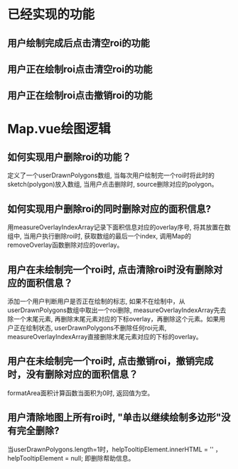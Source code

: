 # 已经实现的功能

## 用户绘制完成后点击清空roi的功能

## 用户正在绘制roi点击清空roi的功能

## 用户正在绘制roi点击撤销roi的功能 

# Map.vue绘图逻辑

## 如何实现用户删除roi的功能？

  定义了一个userDrawnPolygons数组, 当每次用户绘制完一个roi时将此时的sketch(polygon)放入数组, 当用户点击删除时, source删除对应的polygon。

## 如何实现用户删除roi的同时删除对应的面积信息?

  用measureOverlayIndexArray记录下面积信息对应的overlay序号, 将其放置在数组中, 当用户执行删除roi时, 获取数组的最后一个index, 调用Map的removeOverlay函数删除对应的overlay。

## 用户在未绘制完一个roi时, 点击清除roi时没有删除对应的面积信息？

  添加一个用户判断用户是否正在绘制的标志, 如果不在绘制中，从userDrawnPolygons数组中取出一个roi删除, measureOverlayIndexArray先去除一个末尾元素, 再删除末尾元素对应的下标overlay，再删除这个元素。如果用户正在绘制状态, userDrawnPolygons不删除任何roi元素, measureOverlayIndexArray直接删除末尾元素对应的下标的overlay。

## 用户在未绘制完一个roi时, 点击撤销roi，撤销完成时，没有删除对应的面积信息？

  formatArea面积计算函数当面积为0时, 返回值为空。

## 用户清除地图上所有roi时, "单击以继续绘制多边形"没有完全删除?

 当userDrawnPolygons.length=1时，helpTooltipElement.innerHTML = '' ， helpTooltipElement = null; 即删除帮助信息。


